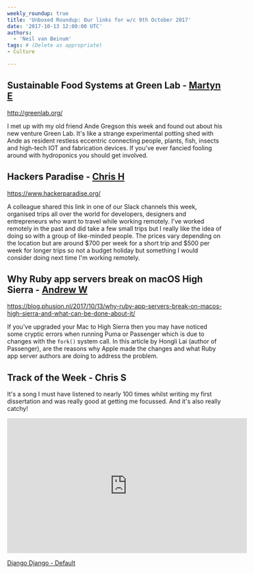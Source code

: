```yaml
---
weekly_roundup: true
title: 'Unboxed Roundup: Our links for w/c 9th October 2017'
date: '2017-10-13 12:00:00 UTC'
authors:
  - 'Neil van Beinum'
tags: # (Delete as appropriate)
- Culture

---
```

## Sustainable Food Systems at Green Lab - [Martyn E](/people#martyn-evans)

http://greenlab.org/

I met up with my old friend Ande Gregson this week and found out about his new venture Green Lab. It's like a strange experimental potting shed with Ande as resident restless eccentric connecting people, plants, fish, insects and high-tech IOT and fabrication devices. If you've ever fancied fooling around with hydroponics you should get involved.

## Hackers Paradise - [Chris H](/people#chris-holmes)

https://www.hackerparadise.org/

A colleague shared this link in one of our Slack channels this week, organised trips all over the world for developers, designers and entrepreneurs who want to travel while working remotely. 
I've worked remotely in the past and did take a few small trips but I really like the idea of doing so with a group of like-minded people. The prices vary depending on the location but are around
$700 per week for a short trip and $500 per week for longer trips so not a budget holiday but something I would consider doing next time I'm working remotely.

## Why Ruby app servers break on macOS High Sierra - [Andrew W](/people#andrew-white)

https://blog.phusion.nl/2017/10/13/why-ruby-app-servers-break-on-macos-high-sierra-and-what-can-be-done-about-it/

If you've upgraded your Mac to High Sierra then you may have noticed some cryptic errors when running Puma or Passenger which is due to changes with the `fork()` system call. In this article by Hongli Lai (author of Passenger), are the reasons why Apple made the changes and what Ruby app server authors are doing to address the problem.

## Track of the Week - Chris S

It's a song I must have listened to nearly 100 times whilst writing my first dissertation and was really good at getting me focussed. And it's also really catchy!

<iframe width="560" height="315" src="https://www.youtube.com/embed/DDjpOrlfh0Y" frameborder="0" allowfullscreen></iframe>

[Django Django - Default](https://www.youtube.com/watch?v=DDjpOrlfh0Y)
